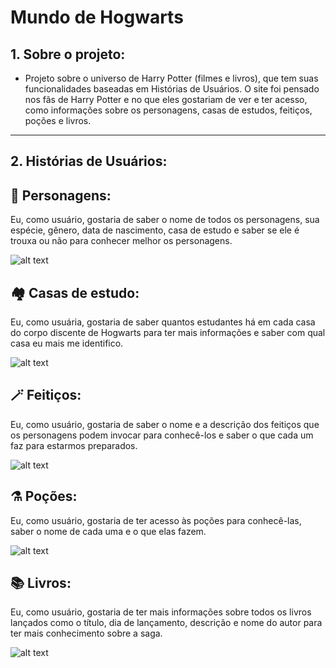 # Mundo de Hogwarts

## 1. Sobre o projeto:

- Projeto sobre o universo de Harry Potter (filmes e livros), que tem suas funcionalidades baseadas em Histórias de Usuários.
  O site foi pensado nos fãs de Harry Potter e no que eles gostariam de ver e ter acesso, como informações sobre os personagens, casas de estudos, feitiços, poções e livros.

---

## 2. Histórias de Usuários:

## 🧙 Personagens:

Eu, como usuário, gostaria de saber o nome de todos os personagens, sua espécie, gênero,
data de nascimento, casa de estudo e saber se ele é trouxa ou não para conhecer melhor os personagens.<br/>

![alt text](https://f001.backblazeb2.com/file/papocine/2016/11/20161114-universo-harry-potter-papo-de-cinema.jpg)

## 🏘️ Casas de estudo:

Eu, como usuária, gostaria de saber quantos estudantes há em cada casa do corpo discente
de Hogwarts para ter mais informações e saber com qual casa eu mais me identifico.<br/>

![alt text](https://www.floresepoesias.com/content/uploads/2020/09/Descubra-as-caracteristicas-das-casas-de-Hogwarts-entrelementos-1.png)

## 🪄 Feitiços:

Eu, como usuário, gostaria de saber o nome e a descrição dos feitiços que os personagens podem
invocar para conhecê-los e saber o que cada um faz para estarmos preparados.<br/>

![alt text](https://static.fnac-static.com/multimedia/Images/PT/Comete/14238/CCP_IMG_ORIGINAL/199303.jpg)

## ⚗️ Poções:

Eu, como usuário, gostaria de ter acesso às poções para conhecê-las, saber o nome de cada uma e o que elas fazem.<br/>

![alt text](https://rollingstone.uol.com.br/media/_versions/harry-potter-pocoes_widelg.png)

## 📚 Livros:

Eu, como usuário, gostaria de ter mais informações sobre todos os livros lançados como o título,
dia de lançamento, descrição e nome do autor para ter mais conhecimento sobre a saga.<br/>

![alt text](https://http2.mlstatic.com/D_NQ_NP_2X_750536-MLB47441394358_092021-F.webp)


